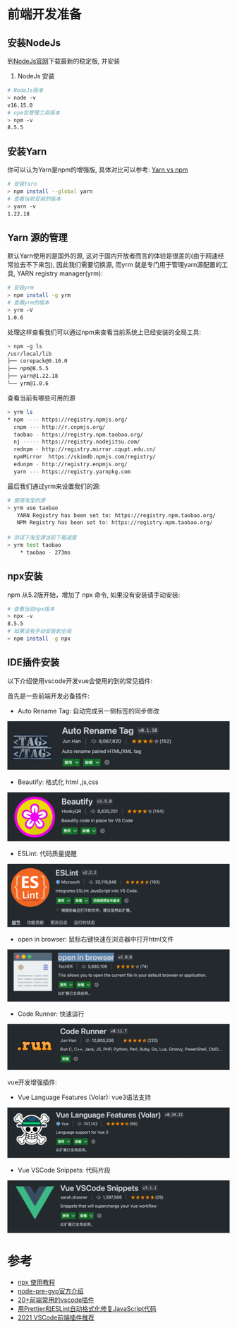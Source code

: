 # 前端开发准备

## 安装NodeJs

到[NodeJs官网](https://nodejs.org/)下载最新的稳定版, 并安装
1. NodeJs 安装  
```sh
# NodeJs版本
> node -v
v16.15.0
# npm包管理工具版本
> npm -v 
8.5.5
```
## 安装Yarn
你可以认为Yarn是npm的增强版, 具体对比可以参考: [Yarn vs npm](https://www.cnblogs.com/ypppt/p/13050845.html)

```sh
# 安装Yarn
> npm install --global yarn
# 查看当前安装的版本
> yarn -v
1.22.18
```

## Yarn 源的管理

默认Yarn使用的是国外的源, 这对于国内开放者而言的体验是很差的(由于网速经常拉去不下来包), 因此我们需要切换源, 而yrm 就是专门用于管理yarn源配置的工具, YARN registry manager(yrm):
```sh
# 安装yrm
> npm install -g yrm
# 查看yrm的版本
> yrm -V    
1.0.6
```

处理这样查看我们可以通过npm来查看当前系统上已经安装的全局工具:
```sh
> npm -g ls
/usr/local/lib
├── corepack@0.10.0
├── npm@8.5.5
├── yarn@1.22.18
└── yrm@1.0.6
```

查看当前有哪些可用的源
```sh
> yrm ls
* npm ---- https://registry.npmjs.org/
  cnpm --- http://r.cnpmjs.org/
  taobao - https://registry.npm.taobao.org/
  nj ----- https://registry.nodejitsu.com/
  rednpm - http://registry.mirror.cqupt.edu.cn/
  npmMirror  https://skimdb.npmjs.com/registry/
  edunpm - http://registry.enpmjs.org/
  yarn --- https://registry.yarnpkg.com
```

最后我们通过yrm来设置我们的源:
```sh
# 使用淘宝的源
> yrm use taobao
   YARN Registry has been set to: https://registry.npm.taobao.org/
   NPM Registry has been set to: https://registry.npm.taobao.org/

# 测试下淘宝源当前下载速度
> yrm test taobao
    * taobao - 273ms
```

## npx安装

npm 从5.2版开始，增加了 npx 命令, 如果没有安装请手动安装:
```sh
# 查看当前npx版本
> npx -v
8.5.5
# 如果没有手动安装到全局
> npm install -g npx
```

## IDE插件安装

以下介绍使用vscode开发vue会使用的到的常见插件:

首先是一些前端开发必备插件:
+ Auto Rename Tag: 自动完成另一侧标签的同步修改

![](./images/auto_rename.png)

+ Beautify: 格式化 html ,js,css

![](./images/beautify.png)

+ ESLint: 代码质量提醒

![](./images/eslint.png)

+ open in browser: 鼠标右键快速在浏览器中打开html文件

![](./images/open-in-browser.png)

+ Code Runner: 快速运行

![](./images/code%20runner.png)


vue开发增强插件:
+ Vue Language Features (Volar): vue3语法支持

![](./images/volar.png)

+ Vue VSCode Snippets: 代码片段

![](./images/vue-snippets.png)


# 参考

+ [npx 使用教程](https://www.ruanyifeng.com/blog/2019/02/npx.html)
+ [node-pre-gyp官方介绍](https://www.npmjs.com/package/@mapbox/node-pre-gyp)
+ [20+前端常用的vscode插件](https://www.php.cn/tool/vscode/475531.html)
+ [用Prettier和ESLint自动格式化修复JavaScript代码](https://juejin.cn/post/6971635051998117924)
+ [2021 VSCode前端插件推荐](https://juejin.cn/post/7014300784649043981)
